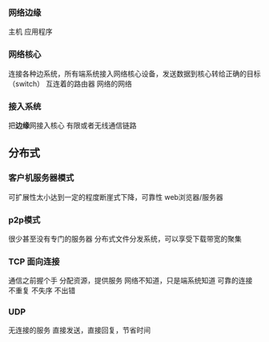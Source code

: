 ### 网络边缘
  主机
  应用程序
### 网络核心
连接各种边系统，所有端系统接入网络核心设备，发送数据到核心转给正确的目标（switch）
互连着的路由器
网络的网络
### 接入系统
把**边缘**网接入核心
有限或者无线通信链路
## 分布式
### 客户机服务器模式
可扩展性太小达到一定的程度断崖式下降，可靠性
web浏览器/服务器
### p2p模式
很少甚至没有专门的服务器
分布式文件分发系统，可以享受下载带宽的聚集
### TCP 面向连接
通信之前握个手 分配资源，提供服务 
网络不知道，只是端系统知道
可靠的连接 不重复 不失序 不出错
### UDP
无连接的服务
直接发送，直接回复，节省时间


